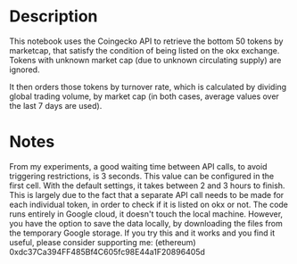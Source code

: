 # Description
This notebook uses the Coingecko API to retrieve the bottom 50 tokens by marketcap, that satisfy the condition of being listed on the okx exchange. Tokens with unknown market cap (due to unknown circulating supply) are ignored.

It then orders those tokens by turnover rate, which is calculated by dividing global trading volume, by market cap (in both cases, average values over the last 7 days are used).

# Notes
From my experiments, a good waiting time between API calls, to avoid triggering restrictions, is 3 seconds. This value can be configured in the first cell.
With the default settings, it takes between 2 and 3 hours to finish. This is largely due to the fact that a separate API call needs to be made for each individual token, in order to check if it is listed on okx or not.
The code runs entirely in Google cloud, it doesn't touch the local machine. However, you have the option to save the data locally, by downloading the files from the temporary Google storage.
If you try this and it works and you find it useful, please consider supporting me:
(ethereum) 0xdc37Ca394FF485Bf4C605fc98E44a1F20896405d

